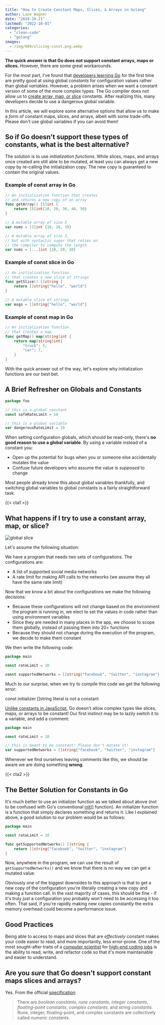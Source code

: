 ```yaml
---
title: "How to Create Constant Maps, Slices, & Arrays in Golang"
author: Lane Wagner
date: "2019-10-21"
lastmod: "2022-10-01"
categories: 
  - "clean-code"
  - "golang"
images:
  - /img/800/slicing-const.png.webp
---
```


**The quick answer is that Go does not support constant arrays, maps or slices.** However, there are some great workarounds.

For the most part, I've found that [developers learning Go](https://boot.dev/learn/learn-golang) for the first time are pretty good at using global *constants* for configuration values rather than global *variables*. However, a problem arises when we want a constant version of some of the more complex types. The Go compiler does not allow us to [create array, map, or slice](/golang/golang-make-maps-and-slices/) constants. After realizing this, many developers decide to use a dangerous global variable.

In this article, we will explore some alternative options that allow us to make a *form* of constant maps, slices, and arrays, albeit with some trade-offs. Please don't use global variables if you can avoid them!

## So if Go doesn't support these types of constants, what is the best alternative?

The solution is to use *initialization functions*. While slices, maps, and arrays once created are still able to be mutated, at least you can always get a new *copy* by re-calling the initialization copy. The new copy is guaranteed to contain the original values.

### Example of const array in Go

```go
// An initialization function that creates
// and returns a new copy of an array
func getArray() [5]int {
    return [5]int{10, 20, 30, 40, 50} 
}
```

```go
// A mutable array of size 3
var nums = [3]int {10, 20, 30}
```

```go
// A mutable array of size 3,
// but with syntactic sugar that relies on
// the compiler to compute the length
var nums = [...]int {10, 20, 30}
```

### Example of const slice in Go

```go
// An initialization function
// that creates a new slice of strings
func getSlice() []string {
    return []string{"hello", "world"}
}

// A mutable slice of strings
var msgs = []string{"hello", "world"}
```

### Example of const map in Go

```go
// An initialization function
// that creates a map
func getMap() map[string]int {
    return map[string]int{
        "truck": 5,
        "car": 7,
    }
}
```

With the quick answer out of the way, let's explore why initialization functions are our best bet.

## A Brief Refresher on Globals and Constants

```go
package foo

// this is a global constant
const safeRateLimit = 10

// this is a global variable
var dangerousRateLimit = 10
```

When setting configuration globals, which should be read-only, there's **no good reason to use a global variable**. By using a variable instead of a constant you:

* Open up the potential for bugs when you or someone else accidentally mutates the value
* Confuse future developers who assume the value is *supposed* to change

Most people already know this about global variables thankfully, and switching global variables to global constants is a fairly straightforward task.

{{< cta1 >}}

## What happens if I try to use a constant array, map, or slice?

![global slice](/img/800/Screen-Shot-2019-10-21-at-7.50.41-AM.png)

Let's assume the following situation:

We have a program that needs two sets of configurations. The configurations are:

* A list of supported social media networks
* A rate limit for making API calls to the networks (we assume they all have the same rate limit)

Now that we know a bit about the configurations we make the following decisions:

* Because these configurations will not change based on the environment the program is running in, we elect to set the values in code rather than using environment variables
* Since they are needed in many places in the app, we choose to scope them globally, instead of passing them into 20+ functions
* Because they should not change during the execution of the program, we decide to make them constant

We then write the following code:

```go
package main

const rateLimit = 10

const supportedNetworks = []string{"facebook", "twitter", "instagram"}
```

Much to our surprise, when we try to compile this code we get the following error:

const initializer \[\]string literal is not a constant

[Unlike constants in JavaScript](/clean-code/constants-in-go-vs-javascript-and-when-to-use-them/), Go doesn't allow complex types like slices, maps, or arrays to be constant! Our first instinct may be to lazily switch it to a variable, and add a comment:

```go
package main

const rateLimit = 10

// this is meant to be constant! Please don't mutate it!
var supportedNetworks = []string{"facebook", "twitter", "instagram"}
```

Whenever we find ourselves leaving comments like this, we should be aware we are doing something **wrong**.

{{< cta2 >}}

## The Better Solution for Constants in Go

It's much better to use an initializer function as we talked about above (not to be confused with Go's conventional [init()](https://golang.org/doc/effective_go#init) function). An initializer function is a function that simply declares something and returns it. Like I explained above, a good solution to our problem would be as follows:

```go
package main

const rateLimit = 10

func getSupportedNetworks() []string {
	return []string{"facebook", "twitter", "instagram"}
}
```

Now, anywhere in the program, we can use the result of `getSupportedNetworks()` and we know that there is no way we can get a mutated value.

Obviously one of the biggest downsides to this approach is that to get a new copy of the configuration you're literally creating a new copy and making a function call. In the vast majority of cases, this should be fine - if it's truly just a configuration you probably won't need to be accessing it too often. That said, if you're rapidly making new copies constantly the extra memory overhead could become a performance issue.

## Good Practices

Being able to access to maps and slices that are *effectively* constant makes your code easier to read, and more importantly, less error-prone. One of the most sought-after traits of a [computer scientist](/computer-science/comprehensive-guide-to-learn-computer-science-online/) for [high-end coding jobs](/computer-science/highest-paying-computer-science-jobs/) is the ability to read, write, and refactor code so that it's more maintainable and easier to understand.

## Are you *sure* that Go doesn't support constant maps slices and arrays?

Yes. From the official [specification](https://golang.org/ref/spec#Constants):

> There are _boolean constants_, _rune constants_, _integer constants_, _floating-point constants_, _complex constants_, and _string constants_. Rune, integer, floating-point, and complex constants are collectively called _numeric constants_.
